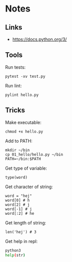 # Notes

## Links

- https://docs.python.org/3/

## Tools

Run tests:

```
pytest -xv test.py
```

Run lint:

```
pylint hello.py
```

## Tricks

Make executable:

```
chmod +x hello.py
```

Add to PATH:

```
mkdir ~/bin
cp 01_hello/hello.py ~/bin
PATH=~/bin:$PATH
```

Get type of variable:

```
type(word)
```

Get character of string:

```
word = "hej"
word[0] # h
word[2] # j
word[-1] # j
word[:2] # he
```

Get length of string:

```
len('hej') # 3
```

Get help in repl:

```bash
python3
help(str)
```
